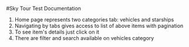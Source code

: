 #Sky Tour Test Documentation

1. Home page represents two categories tab: vehicles and starships
2. Navigating by tabs gives access to list of above items with pagination
3. To see item's details just click on it
4. There are filter and search available on vehicles category
